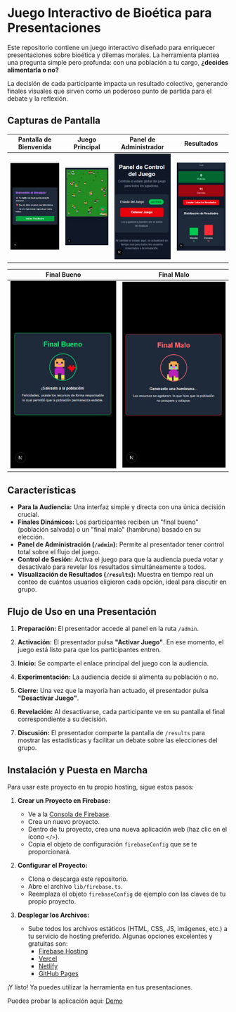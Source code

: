 # Juego Interactivo de Bioética para Presentaciones

Este repositorio contiene un juego interactivo diseñado para enriquecer presentaciones sobre bioética y dilemas morales. La herramienta plantea una pregunta simple pero profunda: con una población a tu cargo, **¿decides alimentarla o no?**

La decisión de cada participante impacta un resultado colectivo, generando finales visuales que sirven como un poderoso punto de partida para el debate y la reflexión.

## Capturas de Pantalla

| Pantalla de Bienvenida | Juego Principal | Panel de Administrador | Resultados |
| :---: | :---: | :---: | :---: |
| ![Imagen de texto de bienvenida](images/image-5.png) | ![Imagen del juego](images/image-4.png) | ![Imagen de panel de control con juego activo](images/image.png) | ![Imagen panel de  control](images/panel.png) |

| Final Bueno | Final Malo |
| :---: | :---: |
| ![Imagen final bueno](images/image-3.png) | ![Imagen final malo](images/image-6.png) |


## Características

*   **Para la Audiencia:** Una interfaz simple y directa con una única decisión crucial.
*   **Finales Dinámicos:** Los participantes reciben un "final bueno" (población salvada) o un "final malo" (hambruna) basado en su elección.
*   **Panel de Administración (`/admin`):** Permite al presentador tener control total sobre el flujo del juego.
*   **Control de Sesión:** Activa el juego para que la audiencia pueda votar y desactívalo para revelar los resultados simultáneamente a todos.
*   **Visualización de Resultados (`/results`):** Muestra en tiempo real un conteo de cuántos usuarios eligieron cada opción, ideal para discutir en grupo.

## Flujo de Uso en una Presentación

1.  **Preparación:** El presentador accede al panel en la ruta `/admin`.
2.  **Activación:** El presentador pulsa **"Activar Juego"**. En ese momento, el juego está listo para que los participantes entren.
3.  **Inicio:** Se comparte el enlace principal del juego con la audiencia.

4.  **Experimentación:** La audiencia decide si alimenta su población o no.
5.  **Cierre:** Una vez que la mayoría han actuado, el presentador pulsa **"Desactivar Juego"**.
6.  **Revelación:** Al desactivarse, cada participante ve en su pantalla el final correspondiente a su decisión.
7.  **Discusión:** El presentador comparte la pantalla de `/results` para mostrar las estadísticas y facilitar un debate sobre las elecciones del grupo.

## Instalación y Puesta en Marcha

Para usar este proyecto en tu propio hosting, sigue estos pasos:

1.  **Crear un Proyecto en Firebase:**
    *   Ve a la [Consola de Firebase](https://console.firebase.google.com/).
    *   Crea un nuevo proyecto.
    *   Dentro de tu proyecto, crea una nueva aplicación web (haz clic en el ícono `</>`).
    *   Copia el objeto de configuración `firebaseConfig` que se te proporcionará.

2.  **Configurar el Proyecto:**
    *   Clona o descarga este repositorio.
    *   Abre el archivo `lib/firebase.ts`.
    *   Reemplaza el objeto `firebaseConfig` de ejemplo con las claves de tu propio proyecto.

3.  **Desplegar los Archivos:**
    *   Sube todos los archivos estáticos (HTML, CSS, JS, imágenes, etc.) a tu servicio de hosting preferido. Algunas opciones excelentes y gratuitas son:
        *   [Firebase Hosting](https://firebase.google.com/docs/hosting)
        *   [Vercel](https://vercel.com/)
        *   [Netlify](https://www.netlify.com/)
        *   [GitHub Pages](https://pages.github.com/)

¡Y listo! Ya puedes utilizar la herramienta en tus presentaciones.

Puedes probar la aplicación aqui: [Demo]( https://elkofix.github.io/bioethics-hook-game/)
